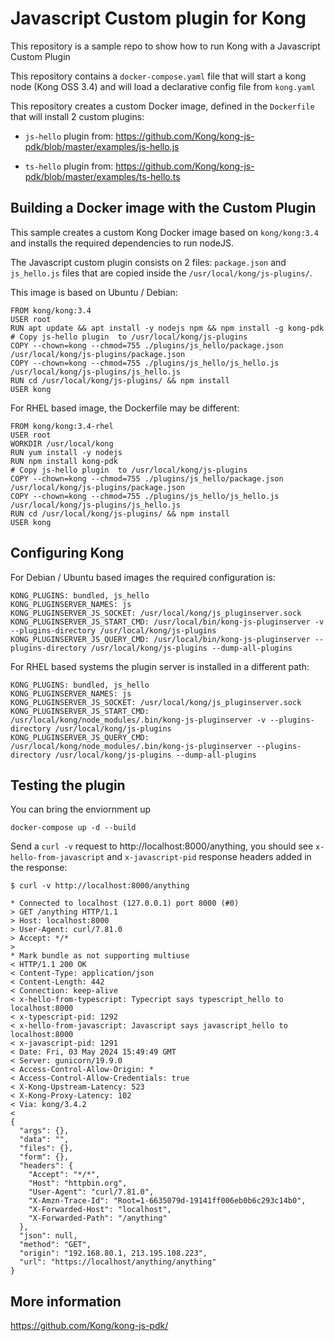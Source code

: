 # Javascript Custom plugin for Kong

This repository is a sample repo to show how to run Kong with a Javascript Custom Plugin

This repository contains a `docker-compose.yaml` file that will start a kong node (Kong OSS 3.4) and will load a declarative config file from `kong.yaml`

This repository creates a custom Docker image, defined in the `Dockerfile` that will install 2 custom plugins:

 - `js-hello` plugin from:  https://github.com/Kong/kong-js-pdk/blob/master/examples/js-hello.js

 - `ts-hello` plugin from:  https://github.com/Kong/kong-js-pdk/blob/master/examples/ts-hello.ts


## Building a Docker image with the Custom Plugin

This sample creates a custom Kong Docker image based on `kong/kong:3.4` and installs the required dependencies to run nodeJS.

The Javascript custom plugin consists on 2 files: `package.json` and `js_hello.js` files that are copied inside the `/usr/local/kong/js-plugins/`.

This image is based on Ubuntu / Debian:

```
FROM kong/kong:3.4
USER root
RUN apt update && apt install -y nodejs npm && npm install -g kong-pdk
# Copy js-hello plugin  to /usr/local/kong/js-plugins
COPY --chown=kong --chmod=755 ./plugins/js_hello/package.json /usr/local/kong/js-plugins/package.json
COPY --chown=kong --chmod=755 ./plugins/js_hello/js_hello.js /usr/local/kong/js-plugins/js_hello.js
RUN cd /usr/local/kong/js-plugins/ && npm install
USER kong
```


For RHEL based image, the Dockerfile may be different:

```
FROM kong/kong:3.4-rhel
USER root
WORKDIR /usr/local/kong
RUN yum install -y nodejs
RUN npm install kong-pdk
# Copy js-hello plugin  to /usr/local/kong/js-plugins
COPY --chown=kong --chmod=755 ./plugins/js_hello/package.json /usr/local/kong/js-plugins/package.json
COPY --chown=kong --chmod=755 ./plugins/js_hello/js_hello.js /usr/local/kong/js-plugins/js_hello.js
RUN cd /usr/local/kong/js-plugins/ && npm install
USER kong
```




## Configuring Kong

For Debian / Ubuntu based images the required configuration is:

```
KONG_PLUGINS: bundled, js_hello
KONG_PLUGINSERVER_NAMES: js
KONG_PLUGINSERVER_JS_SOCKET: /usr/local/kong/js_pluginserver.sock
KONG_PLUGINSERVER_JS_START_CMD: /usr/local/bin/kong-js-pluginserver -v --plugins-directory /usr/local/kong/js-plugins
KONG_PLUGINSERVER_JS_QUERY_CMD: /usr/local/bin/kong-js-pluginserver --plugins-directory /usr/local/kong/js-plugins --dump-all-plugins
```

For RHEL based systems the plugin server is installed in a different path:

```
KONG_PLUGINS: bundled, js_hello
KONG_PLUGINSERVER_NAMES: js
KONG_PLUGINSERVER_JS_SOCKET: /usr/local/kong/js_pluginserver.sock
KONG_PLUGINSERVER_JS_START_CMD: /usr/local/kong/node_modules/.bin/kong-js-pluginserver -v --plugins-directory /usr/local/kong/js-plugins
KONG_PLUGINSERVER_JS_QUERY_CMD: /usr/local/kong/node_modules/.bin/kong-js-pluginserver --plugins-directory /usr/local/kong/js-plugins --dump-all-plugins
```


## Testing the plugin

You can bring the enviornment up

```
docker-compose up -d --build
```

Send a `curl -v` request to http://localhost:8000/anything, you should see `x-hello-from-javascript` and `x-javascript-pid` response headers added in the response:


```
$ curl -v http://localhost:8000/anything
```

```
* Connected to localhost (127.0.0.1) port 8000 (#0)
> GET /anything HTTP/1.1
> Host: localhost:8000
> User-Agent: curl/7.81.0
> Accept: */*
> 
* Mark bundle as not supporting multiuse
< HTTP/1.1 200 OK
< Content-Type: application/json
< Content-Length: 442
< Connection: keep-alive
< x-hello-from-typescript: Typecript says typescript_hello to localhost:8000
< x-typescript-pid: 1292
< x-hello-from-javascript: Javascript says javascript_hello to localhost:8000
< x-javascript-pid: 1291
< Date: Fri, 03 May 2024 15:49:49 GMT
< Server: gunicorn/19.9.0
< Access-Control-Allow-Origin: *
< Access-Control-Allow-Credentials: true
< X-Kong-Upstream-Latency: 523
< X-Kong-Proxy-Latency: 102
< Via: kong/3.4.2
< 
{
  "args": {}, 
  "data": "", 
  "files": {}, 
  "form": {}, 
  "headers": {
    "Accept": "*/*", 
    "Host": "httpbin.org", 
    "User-Agent": "curl/7.81.0", 
    "X-Amzn-Trace-Id": "Root=1-6635079d-19141ff006eb0b6c293c14b0", 
    "X-Forwarded-Host": "localhost", 
    "X-Forwarded-Path": "/anything"
  }, 
  "json": null, 
  "method": "GET", 
  "origin": "192.168.80.1, 213.195.108.223", 
  "url": "https://localhost/anything/anything"
}

```

## More information 

 https://github.com/Kong/kong-js-pdk/